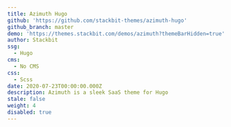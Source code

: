 ```yaml
---
title: Azimuth Hugo
github: 'https://github.com/stackbit-themes/azimuth-hugo'
github_branch: master
demo: 'https://themes.stackbit.com/demos/azimuth?themeBarHidden=true'
author: Stackbit
ssg:
  - Hugo
cms:
  - No CMS
css:
  - Scss
date: 2020-07-23T00:00:00.000Z
description: Azimuth is a sleek SaaS theme for Hugo
stale: false
weight: 4
disabled: true
---
```

